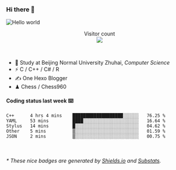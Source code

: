 ### Hi there 👋


<img src="https://raw.githubusercontent.com/sagar-viradiya/sagar-viradiya/master/resources/banner.png" alt="Hello world">
<p align="center"> 
  Visitor count<br/>
  <img src="https://profile-counter.glitch.me/youszoe/count.svg" />
</p>

<br/>


- 🍻  Study at Beijing Normal University Zhuhai, _Computer Science_
- ⚡  C / C++ / C# / R
- ✍️  One Hexo Blogger
- ♟  Chess / Chess960 


#### Coding status last week ⌨️

<!--START_SECTION:waka-->
```text
C++      4 hrs 4 mins    ███████████████████░░░░░░   76.25 % 
YAML     53 mins         ████░░░░░░░░░░░░░░░░░░░░░   16.64 % 
Stylus   14 mins         █░░░░░░░░░░░░░░░░░░░░░░░░   04.62 % 
Other    5 mins          ▒░░░░░░░░░░░░░░░░░░░░░░░░   01.59 % 
JSON     2 mins          ▒░░░░░░░░░░░░░░░░░░░░░░░░   00.75 % 
```
<!--END_SECTION:waka-->

<br/>
<center><img src="http://ghchart.rshah.org/409ba5/yousazoe" alt="" /></center>


<h6>* These nice badges are generated by <a href="https://shields.io/">Shields.io</a> and <a href="https://github.com/spencerwooo/Substats">Substats</a>.</h6>
